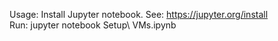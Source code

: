 Usage: Install Jupyter notebook. See: https://jupyter.org/install <br/>
Run: jupyter notebook Setup\ VMs.ipynb 
